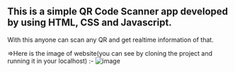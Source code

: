<h2>This is a simple QR Code Scanner app developed by using HTML, CSS and Javascript.</h2>

With this anyone can scan any QR and get realtime information of that.

=>Here is the image of website(you can see by cloning the project and running it in your localhost) :-
<img>![image](https://user-images.githubusercontent.com/79034278/210104731-fe79c23e-06d4-4167-8195-52e5071f9deb.png)
</img>
